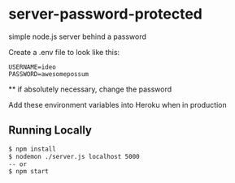 # server-password-protected
simple node.js server behind a password

Create a .env file to look like this: 
```
USERNAME=ideo
PASSWORD=awesomepossum
```

** if absolutely necessary, change the password


Add these environment variables into Heroku when in production





## Running Locally
```sh
$ npm install
$ nodemon ./server.js localhost 5000
-- or
$ npm start
```
